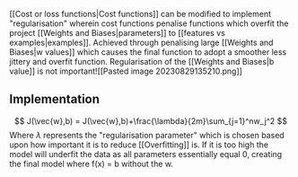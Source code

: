 [[Cost or loss functions|Cost functions]] can be modified to implement "regularisation" wherein cost functions penalise functions which overfit the project [[Weights and Biases|parameters]] to [[features vs examples|examples]]. Achieved through penalising large [[Weights and Biases|w values]] which causes the final function to adopt a smoother less jittery and overfit function. Regularisation of the [[Weights and Biases|b value]] is not important![[Pasted image 20230829135210.png]]

## Implementation
$$
J(\vec{w},b) = J(\vec{w},b)+\frac{\lambda}{2m}\sum_{j=1}^nw_j^2
$$
Where $\lambda$ represents the "regularisation parameter" which is chosen based upon how important it is to reduce [[Overfitting]] is. If it is too high the model will underfit the data as all parameters essentially equal 0, creating the final model where f(x) = b without the w. 